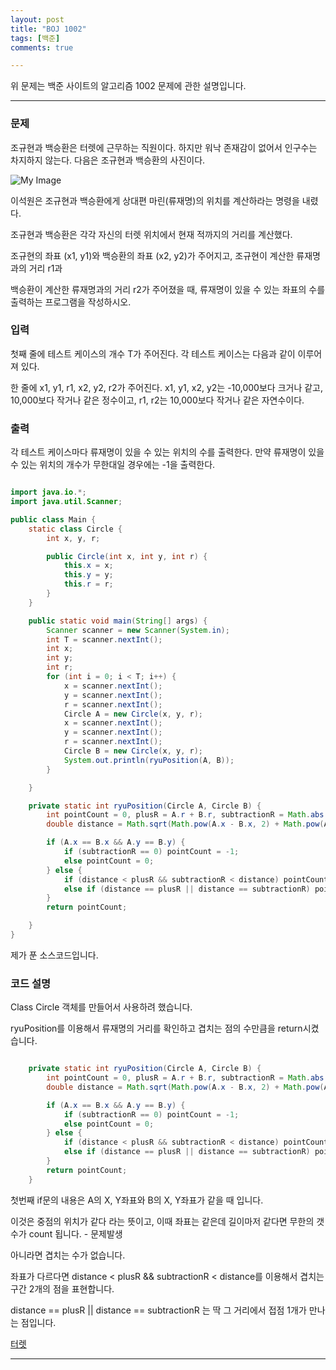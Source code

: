 ```yaml
---
layout: post
title: "BOJ 1002"
tags: [백준]
comments: true

---
```


위 문제는 백준 사이트의 알고리즘 1002 문제에 관한 설명입니다.<br>

---


### 문제

조규현과 백승환은 터렛에 근무하는 직원이다. 하지만 워낙 존재감이 없어서 인구수는 차지하지 않는다. 다음은 조규현과 백승환의 사진이다.

<img src="https://onlinejudgeimages.s3-ap-northeast-1.amazonaws.com/upload/201003/dfcmhrjj_142c3w76qg8_b.jpg" alt="My Image">

이석원은 조규현과 백승환에게 상대편 마린(류재명)의 위치를 계산하라는 명령을 내렸다.

조규현과 백승환은 각각 자신의 터렛 위치에서 현재 적까지의 거리를 계산했다.

조규현의 좌표 (x1, y1)와 백승환의 좌표 (x2, y2)가 주어지고, 조규현이 계산한 류재명과의 거리 r1과

백승환이 계산한 류재명과의 거리 r2가 주어졌을 때, 류재명이 있을 수 있는 좌표의 수를 출력하는 프로그램을 작성하시오.

### 입력

첫째 줄에 테스트 케이스의 개수 T가 주어진다. 각 테스트 케이스는 다음과 같이 이루어져 있다.

한 줄에 x1, y1, r1, x2, y2, r2가 주어진다. x1, y1, x2, y2는 -10,000보다 크거나 같고, 10,000보다 작거나 같은 정수이고, r1, r2는 10,000보다 작거나 같은 자연수이다.

### 출력

각 테스트 케이스마다 류재명이 있을 수 있는 위치의 수를 출력한다. 만약 류재명이 있을 수 있는 위치의 개수가 무한대일 경우에는 -1을 출력한다.

```java

import java.io.*;
import java.util.Scanner;

public class Main {
    static class Circle {
        int x, y, r;

        public Circle(int x, int y, int r) {
            this.x = x;
            this.y = y;
            this.r = r;
        }
    }

    public static void main(String[] args) {
        Scanner scanner = new Scanner(System.in);
        int T = scanner.nextInt();
        int x;
        int y;
        int r;
        for (int i = 0; i < T; i++) {
            x = scanner.nextInt();
            y = scanner.nextInt();
            r = scanner.nextInt();
            Circle A = new Circle(x, y, r);
            x = scanner.nextInt();
            y = scanner.nextInt();
            r = scanner.nextInt();
            Circle B = new Circle(x, y, r);
            System.out.println(ryuPosition(A, B));
        }

    }

    private static int ryuPosition(Circle A, Circle B) {
        int pointCount = 0, plusR = A.r + B.r, subtractionR = Math.abs(A.r - B.r);
        double distance = Math.sqrt(Math.pow(A.x - B.x, 2) + Math.pow(A.y-B.y, 2));

        if (A.x == B.x && A.y == B.y) {
            if (subtractionR == 0) pointCount = -1;
            else pointCount = 0;
        } else {
            if (distance < plusR && subtractionR < distance) pointCount = 2;
            else if (distance == plusR || distance == subtractionR) pointCount = 1;
        }
        return pointCount;

    }
}

```

제가 푼 소스코드입니다.

### 코드 설명

Class Circle 객체를 만들어서 사용하려 했습니다.

ryuPosition를 이용해서 류재명의 거리를 확인하고 겹치는 점의 수만큼을 return시켰습니다.

```java

    private static int ryuPosition(Circle A, Circle B) {
        int pointCount = 0, plusR = A.r + B.r, subtractionR = Math.abs(A.r - B.r);
        double distance = Math.sqrt(Math.pow(A.x - B.x, 2) + Math.pow(A.y-B.y, 2));

        if (A.x == B.x && A.y == B.y) {
            if (subtractionR == 0) pointCount = -1;
            else pointCount = 0;
        } else {
            if (distance < plusR && subtractionR < distance) pointCount = 2;
            else if (distance == plusR || distance == subtractionR) pointCount = 1;
        }
        return pointCount;
    }

```

첫번째 if문의 내용은 A의 X, Y좌표와 B의 X, Y좌표가 같을 때 입니다. 

이것은 중점의 위치가 같다 라는 뜻이고, 이때 좌표는 같은데 길이마저 같다면 무한의 갯수가 count 됩니다. - 문제발생

아니라면 겹치는 수가 없습니다.

좌표가 다르다면 distance < plusR && subtractionR < distance를 이용해서 겹치는 구간 2개의 점을 표현합니다.

distance == plusR || distance == subtractionR 는 딱 그 거리에서 접점 1개가 만나는 점입니다.

<a href="https://www.acmicpc.net/problem/1002">터렛</a>

---
